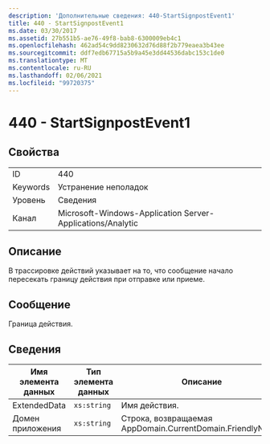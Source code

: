 ```yaml
---
description: 'Дополнительные сведения: 440-StartSignpostEvent1'
title: 440 - StartSignpostEvent1
ms.date: 03/30/2017
ms.assetid: 27b551b5-ae76-49f8-bab8-6300009eb4c1
ms.openlocfilehash: 462ad54c9dd8230632d76d88f2b779eaea3b43ee
ms.sourcegitcommit: ddf7edb67715a5b9a45e3dd44536dabc153c1de0
ms.translationtype: MT
ms.contentlocale: ru-RU
ms.lasthandoff: 02/06/2021
ms.locfileid: "99720375"
---
```

# <a name="440---startsignpostevent1"></a>440 - StartSignpostEvent1

## <a name="properties"></a>Свойства  
  
|||  
|-|-|  
|ID|440|  
|Keywords|Устранение неполадок|  
|Уровень|Сведения|  
|Канал|Microsoft-Windows-Application Server-Applications/Analytic|  
  
## <a name="description"></a>Описание  

 В трассировке действий указывает на то, что сообщение начало пересекать границу действия при отправке или приеме.  
  
## <a name="message"></a>Сообщение  

 Граница действия.  
  
## <a name="details"></a>Сведения  
  
|Имя элемента данных|Тип элемента данных|Описание|  
|--------------------|--------------------|-----------------|  
|ExtendedData|`xs:string`|Имя действия.|  
|Домен приложения|`xs:string`|Строка, возвращаемая AppDomain.CurrentDomain.FriendlyName.|
